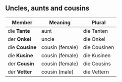 ## Uncles, aunts and cousins

| Member          | Meaning         | Plural       |
| --------------- | --------------- | ------------ |
| die **Tante**   | aunt            | die Tanten   |
| der **Onkel**   | uncle           | die Onkel    |
| die **Cousine** | cousin (female) | die Cousinen |
| die **Kusine**  | cousin (female) | die Kusinen  |
| der **Cousin**  | cousin (female) | die Cousins  |
| der **Vetter**  | cousin (male)   | die Vettern  |https://www.germanveryeasy.com/family-in-german
